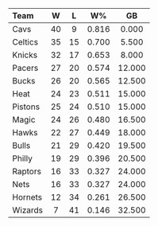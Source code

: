 | Team                             |  W  |  L  |  W%   |   GB   |
|:---------------------------------|:---:|:---:|:-----:|:------:|
| [](/r/clevelandcavs) Cavs        | 40  |  9  | 0.816 | 0.000  |
| [](/r/bostonceltics) Celtics     | 35  | 15  | 0.700 | 5.500  |
| [](/r/nyknicks) Knicks           | 32  | 17  | 0.653 | 8.000  |
| [](/r/pacers) Pacers             | 27  | 20  | 0.574 | 12.000 |
| [](/r/mkebucks) Bucks            | 26  | 20  | 0.565 | 12.500 |
| [](/r/heat) Heat                 | 24  | 23  | 0.511 | 15.000 |
| [](/r/detroitpistons) Pistons    | 25  | 24  | 0.510 | 15.000 |
| [](/r/orlandomagic) Magic        | 24  | 26  | 0.480 | 16.500 |
| [](/r/atlantahawks) Hawks        | 22  | 27  | 0.449 | 18.000 |
| [](/r/chicagobulls) Bulls        | 21  | 29  | 0.420 | 19.500 |
| [](/r/sixers) Philly             | 19  | 29  | 0.396 | 20.500 |
| [](/r/torontoraptors) Raptors    | 16  | 33  | 0.327 | 24.000 |
| [](/r/gonets) Nets               | 16  | 33  | 0.327 | 24.000 |
| [](/r/charlottehornets) Hornets  | 12  | 34  | 0.261 | 26.500 |
| [](/r/washingtonwizards) Wizards |  7  | 41  | 0.146 | 32.500 |